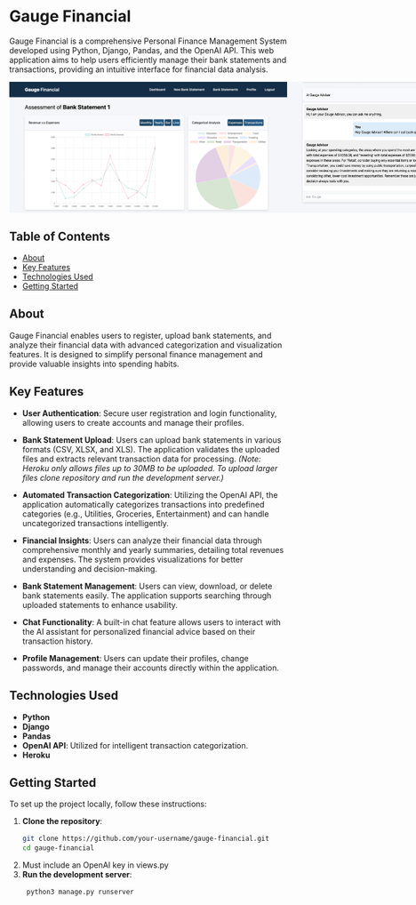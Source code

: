 # Gauge Financial

Gauge Financial is a comprehensive Personal Finance Management System developed using Python, Django, Pandas, and the OpenAI API. This web application aims to help users efficiently manage their bank statements and transactions, providing an intuitive interface for financial data analysis.

<div style="display: flex; justify-content: space-around;">
    <img src="https://github.com/sahaile/gaugefinancial/blob/master/Screen%20Shot%202024-10-14%20at%2010.40.32%20AM.png" alt="Application Screenshot 1" width="500">
    <img src="https://github.com/sahaile/gaugefinancial/blob/master/Screen%20Shot%202024-10-14%20at%2010.41.24%20AM.png" alt="Application Screenshot 2" width="500">
</div>

## Table of Contents

- [About](#about)
- [Key Features](#key-features)
- [Technologies Used](#technologies-used)
- [Getting Started](#getting-started)

## About

Gauge Financial enables users to register, upload bank statements, and analyze their financial data with advanced categorization and visualization features. It is designed to simplify personal finance management and provide valuable insights into spending habits.

## Key Features

- **User Authentication**: Secure user registration and login functionality, allowing users to create accounts and manage their profiles.
  
- **Bank Statement Upload**: Users can upload bank statements in various formats (CSV, XLSX, and XLS). The application validates the uploaded files and extracts relevant transaction data for processing. *(Note: Heroku only allows files up to 30MB to be uploaded. To upload larger files clone repository and run the development server.)*

- **Automated Transaction Categorization**: Utilizing the OpenAI API, the application automatically categorizes transactions into predefined categories (e.g., Utilities, Groceries, Entertainment) and can handle uncategorized transactions intelligently.

- **Financial Insights**: Users can analyze their financial data through comprehensive monthly and yearly summaries, detailing total revenues and expenses. The system provides visualizations for better understanding and decision-making.

- **Bank Statement Management**: Users can view, download, or delete bank statements easily. The application supports searching through uploaded statements to enhance usability.

- **Chat Functionality**: A built-in chat feature allows users to interact with the AI assistant for personalized financial advice based on their transaction history.

- **Profile Management**: Users can update their profiles, change passwords, and manage their accounts directly within the application.

## Technologies Used

- **Python**
- **Django**
- **Pandas**
- **OpenAI API**: Utilized for intelligent transaction categorization.
- **Heroku**

## Getting Started

To set up the project locally, follow these instructions:

1. **Clone the repository**:
   ```bash
   git clone https://github.com/your-username/gauge-financial.git
   cd gauge-financial
2. Must include an OpenAI key in views.py
3. **Run the development server**:
   ```bash
    python3 manage.py runserver
